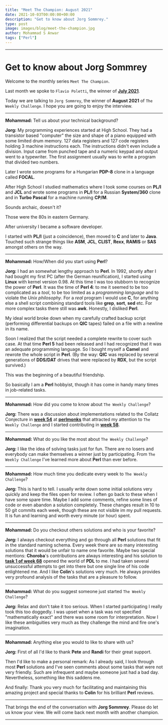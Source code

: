 ```yaml
---
title: "Meet The Champion: August 2021"
date: 2021-10-03T00:00:00+00:00
description: "Get to know about Jorg Sommrey."
type: post
image: images/blog/meet-the-champion.jpg
author: Mohammad S Anwar
tags: ["Perl"]
---
```

---

# Get to know about Jorg Sommrey

Welcome to the monthly series `Meet The Champion`.

Last month we spoke to `Flavio Poletti`, the winner of **[July 2021](/blog/meet-the-champion-2021-07)**.

Today we are talking to `Jorg Sommrey`, the winner of **August 2021** of `The Weekly Challenge`. I hope you are going to enjoy the interview.

---

**Mohammad:** Tell us about your technical background?

**Jorg:** My programming experiences started at High School. They had a transistor based "computer" the size and shape of a piano equipped with some limited drum memory. 127 data registers and 127 code registers holding 3 machine instructions each. The instructions didn't even include a division. Input came from punched tape and a numeric keypad and output went to a typewriter. The first assignment usually was to write a program that divided two numbers.

Later I wrote some programs for a Hungarian **PDP-8** clone in a language called **FOCAL**.

After High School I studied mathematics where I took some courses on **PL/I** and **JCL** and wrote some programs in **PL/I** for a Russian **System/360** clone and in **Turbo Pascal** for a machine running **CP/M**.

Sounds archaic, doesn't it?

Those were the 80s in eastern Germany.

After university I became a software developer.

I started with **PL/I** (just a coincidence), then moved to **C** and later to **Java**. Touched such strange things like **ASM**, **JCL**, **CLIST**, **Rexx**, **RAMIS** or **SAS** amongst others on the way.

---

**Mohammad:** How/When did you start using **Perl**?

**Jorg:** I had an somewhat lengthy approach to **Perl**. In 1992, shortly after I had bought my first PC (after the German reunification), I started using **Linux** with kernel version 0.98. At this time I was too stubborn to recognize the power of **Perl**. It was the time of **Perl 4**: to me it seemed to be too complicated as a *tool*, to be too limited as a *programming language* and to violate the *Unix philosophy*. For a *real* program I would use **C**, for anything else a shell script combining standard tools like **grep**, **sort**, **sed** etc. For more complex tasks there still was **awk**. Honestly, I disliked **Perl**.

My ideal world broke down when my carefully crafted backup script (performing differential backups on **QIC** tapes) failed on a file with a newline in its name.

Soon I realized that the script needed a complete rewrite to cover such case. At that time **Perl 5** had been released and I had recognized that it was an adequate programming language. So I bought myself a **Camel** and rewrote the whole script in **Perl**. (By the way: **QIC** was replaced by several generations of **DDS/DAT** drives that were replaced by **RDX**, but the script survived.)

This was the beginning of a beautiful friendship.

So basically I am a **Perl** hobbyist, though it has come in handy many times in job-related tasks.

---

**Mohammad:** How did you come to know about `The Weekly Challenge`?

**Jorg:** There was a discussion about implementations related to the Collatz Conjecture in **[week 54](/blog/perl-weekly-challenge-054/)** at **[perlmonks](https://perlmonks.org/index.pl?node_id=11115088)** that attracted my attention to `The Weekly Challenge` and I started contributing in **[week 58](/blog/perl-weekly-challenge-058/)**.

---

**Mohammad:** What do you like the most about `The Weekly Challenge`?

**Jorg:** I like the idea of solving tasks just for fun. There are no losers and everybody can make themselves a winner just by participating. From `The Weekly Challenge` I've learned more about **Perl** than ever before.

---

**Mohammad:** How much time you dedicate every week to `The Weekly Challenge`?

**Jorg:** This is hard to tell. I usually write down some initial solutions very quickly and keep the files open for review. I often go back to these when I have some spare time. Maybe I add some comments, refine some lines of code or even abandon a solution completely. These changes result in 10 to 50 git commits each week, though these are not visible im my pull requests. It is fun and learning and worth every minute (or hour) spent.

---

**Mohammad:** Do you checkout others solutions and who is your favorite?

**Jorg:** I always checkout everything and go through all **Perl** solutions that fit in the standard naming schema. Every week there are so many interesting solutions that it would be unfair to name one favorite. Maybe two special mentions: **Choroba**'s contributions are always interesting and his solution to **[task 1 of week 68](https://github.com/manwar/perlweeklychallenge-club/blob/master/challenge-068/e-choroba/perl/ch-1.pl)** opened the world of **PDL** to me. I had taken several unsuccessful attempts to get into there but one single line of his code enlightened me. And I like **Colin**'s solutions very much. He always provides very profound analysis of the tasks that are a pleasure to follow.

---

**Mohammad:** What do you suggest someone just started `The Weekly Challenge`?

**Jorg:** Relax and don't take it too serious. When I started participating I really took this too doggedly. I was upset when a task was not specified "mathematically exact" and there was some room for interpretation. Now I like these ambiguities very much as they challenge the mind and fire one's imagination.

---

**Mohammad:** Anything else you would to like to share with us?

**Jorg:** First of all I'd like to thank **Pete** and **Randi** for their great support.

Then I'd like to make a personal remark: As I already said, I look through most **Perl** solutions and I've seen comments about some tasks that were not very friendly. Such are infrequent and maybe someone just had a bad day. Nevertheless, something like this saddens me.

And finally: Thank you very much for facilitating and maintaining this amazing project and special thanks to **Colin** for his brilliant **Perl** reviews.

---

That brings the end of the conversation with **Jorg Sommrey**. Please do let us know your view. We will come back next month with another champion.

---
